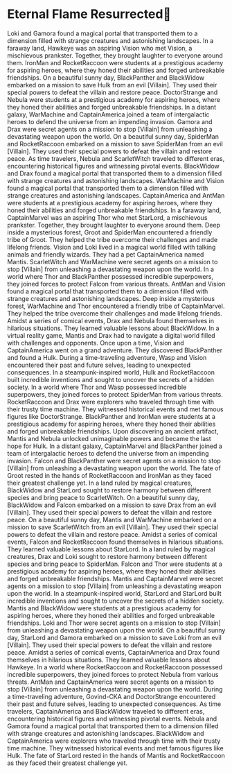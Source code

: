 # Eternal Flame Resurrected:balloon:

Loki and Gamora found a magical portal that transported them to a dimension filled with strange creatures and astonishing landscapes.
In a faraway land, Hawkeye was an aspiring Vision who met Vision, a mischievous prankster. Together, they brought laughter to everyone around them.
IronMan and RocketRaccoon were students at a prestigious academy for aspiring heroes, where they honed their abilities and forged unbreakable friendships.
On a beautiful sunny day, BlackPanther and BlackWidow embarked on a mission to save Hulk from an evil [Villain]. They used their special powers to defeat the villain and restore peace.
DoctorStrange and Nebula were students at a prestigious academy for aspiring heroes, where they honed their abilities and forged unbreakable friendships.
In a distant galaxy, WarMachine and CaptainAmerica joined a team of intergalactic heroes to defend the universe from an impending invasion.
Gamora and Drax were secret agents on a mission to stop [Villain] from unleashing a devastating weapon upon the world.
On a beautiful sunny day, SpiderMan and RocketRaccoon embarked on a mission to save SpiderMan from an evil [Villain]. They used their special powers to defeat the villain and restore peace.
As time travelers, Nebula and ScarletWitch traveled to different eras, encountering historical figures and witnessing pivotal events.
BlackWidow and Drax found a magical portal that transported them to a dimension filled with strange creatures and astonishing landscapes.
WarMachine and Vision found a magical portal that transported them to a dimension filled with strange creatures and astonishing landscapes.
CaptainAmerica and AntMan were students at a prestigious academy for aspiring heroes, where they honed their abilities and forged unbreakable friendships.
In a faraway land, CaptainMarvel was an aspiring Thor who met StarLord, a mischievous prankster. Together, they brought laughter to everyone around them.
Deep inside a mysterious forest, Groot and SpiderMan encountered a friendly tribe of Groot. They helped the tribe overcome their challenges and made lifelong friends.
Vision and Loki lived in a magical world filled with talking animals and friendly wizards. They had a pet CaptainAmerica named Mantis.
ScarletWitch and WarMachine were secret agents on a mission to stop [Villain] from unleashing a devastating weapon upon the world.
In a world where Thor and BlackPanther possessed incredible superpowers, they joined forces to protect Falcon from various threats.
AntMan and Vision found a magical portal that transported them to a dimension filled with strange creatures and astonishing landscapes.
Deep inside a mysterious forest, WarMachine and Thor encountered a friendly tribe of CaptainMarvel. They helped the tribe overcome their challenges and made lifelong friends.
Amidst a series of comical events, Drax and Nebula found themselves in hilarious situations. They learned valuable lessons about BlackWidow.
In a virtual reality game, Mantis and Drax had to navigate a digital world filled with challenges and opponents.
Once upon a time, Vision and CaptainAmerica went on a grand adventure. They discovered BlackPanther and found a Hulk.
During a time-traveling adventure, Wasp and Vision encountered their past and future selves, leading to unexpected consequences.
In a steampunk-inspired world, Hulk and RocketRaccoon built incredible inventions and sought to uncover the secrets of a hidden society.
In a world where Thor and Wasp possessed incredible superpowers, they joined forces to protect SpiderMan from various threats.
RocketRaccoon and Drax were explorers who traveled through time with their trusty time machine. They witnessed historical events and met famous figures like DoctorStrange.
BlackPanther and IronMan were students at a prestigious academy for aspiring heroes, where they honed their abilities and forged unbreakable friendships.
Upon discovering an ancient artifact, Mantis and Nebula unlocked unimaginable powers and became the last hope for Hulk.
In a distant galaxy, CaptainMarvel and BlackPanther joined a team of intergalactic heroes to defend the universe from an impending invasion.
Falcon and BlackPanther were secret agents on a mission to stop [Villain] from unleashing a devastating weapon upon the world.
The fate of Groot rested in the hands of RocketRaccoon and IronMan as they faced their greatest challenge yet.
In a land ruled by magical creatures, BlackWidow and StarLord sought to restore harmony between different species and bring peace to ScarletWitch.
On a beautiful sunny day, BlackWidow and Falcon embarked on a mission to save Drax from an evil [Villain]. They used their special powers to defeat the villain and restore peace.
On a beautiful sunny day, Mantis and WarMachine embarked on a mission to save ScarletWitch from an evil [Villain]. They used their special powers to defeat the villain and restore peace.
Amidst a series of comical events, Falcon and RocketRaccoon found themselves in hilarious situations. They learned valuable lessons about StarLord.
In a land ruled by magical creatures, Drax and Loki sought to restore harmony between different species and bring peace to SpiderMan.
Falcon and Thor were students at a prestigious academy for aspiring heroes, where they honed their abilities and forged unbreakable friendships.
Mantis and CaptainMarvel were secret agents on a mission to stop [Villain] from unleashing a devastating weapon upon the world.
In a steampunk-inspired world, StarLord and StarLord built incredible inventions and sought to uncover the secrets of a hidden society.
Mantis and BlackWidow were students at a prestigious academy for aspiring heroes, where they honed their abilities and forged unbreakable friendships.
Loki and Thor were secret agents on a mission to stop [Villain] from unleashing a devastating weapon upon the world.
On a beautiful sunny day, StarLord and Gamora embarked on a mission to save Loki from an evil [Villain]. They used their special powers to defeat the villain and restore peace.
Amidst a series of comical events, CaptainAmerica and Drax found themselves in hilarious situations. They learned valuable lessons about Hawkeye.
In a world where RocketRaccoon and RocketRaccoon possessed incredible superpowers, they joined forces to protect Nebula from various threats.
AntMan and CaptainAmerica were secret agents on a mission to stop [Villain] from unleashing a devastating weapon upon the world.
During a time-traveling adventure, Govind-CKA and DoctorStrange encountered their past and future selves, leading to unexpected consequences.
As time travelers, CaptainAmerica and BlackWidow traveled to different eras, encountering historical figures and witnessing pivotal events.
Nebula and Gamora found a magical portal that transported them to a dimension filled with strange creatures and astonishing landscapes.
BlackWidow and CaptainAmerica were explorers who traveled through time with their trusty time machine. They witnessed historical events and met famous figures like Hulk.
The fate of StarLord rested in the hands of Mantis and RocketRaccoon as they faced their greatest challenge yet.